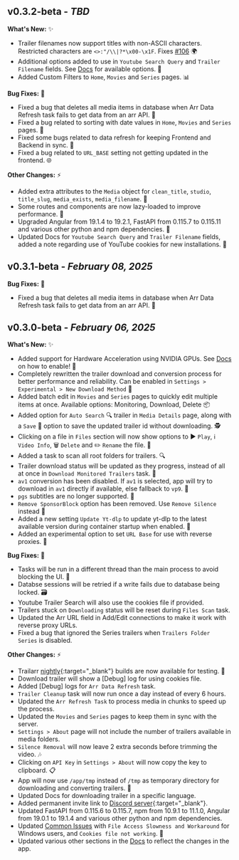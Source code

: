 ## **v0.3.2-beta** - _TBD_
**What's New:** ✨

- Trailer filenames now support titles with non-ASCII characters. Restricted characters are `<>:"/\\|?*\x00-\x1F`. Fixes [#106](https://github.com/nandyalu/trailarr/issues/106) 🌍
- Additional options added to use in `Youtube Search Query` and `Trailer Filename` fields. See [Docs](https://nandyalu.github.io/trailarr/setup/settings/#youtube-search-query) for available options. 📝
- Added Custom Filters to `Home`, `Movies` and `Series` pages. 📊


**Bug Fixes:** 🐛

- Fixed a bug that deletes all media items in database when Arr Data Refresh task fails to get data from an arr API. 🐍
- Fixed a bug related to sorting with date values in `Home`, `Movies` and `Series` pages. 📅
- Fixed some bugs related to data refresh for keeping Frontend and Backend in sync. 🔄
- Fixed a bug related to `URL_BASE` setting not getting updated in the frontend. 🌐

**Other Changes:** ⚡

- Added extra attributes to the `Media` object for `clean_title`, `studio`, `title_slug`, `media_exists`, `media_filename`. 📝
- Some routes and components are now lazy-loaded to improve performance. 🚀
- Upgraded Angular from 19.1.4 to 19.2.1, FastAPI from 0.115.7 to 0.115.11 and various other python and npm dependencies. 🔄
- Updated Docs for `Youtube Search Query` and `Trailer Filename` fields, added a note regarding use of YouTube cookies for new installations. 📝


## **v0.3.1-beta** - _February 08, 2025_
**Bug Fixes:** 🐛

- Fixed a bug that deletes all media items in database when Arr Data Refresh task fails to get data from an arr API. 🐍


## **v0.3.0-beta** - _February 06, 2025_
**What's New:** ✨

- Added support for Hardware Acceleration using NVIDIA GPUs. See [Docs](https://nandyalu.github.io/trailarr/install/hardware-acceleration/) on how to enable! 🚀
- Completely rewritten the trailer download and conversion process for better performance and reliability. Can be enabled in `Settings > Experimental > New Download Method` 🔄
- Added batch edit in `Movies` and `Series` pages to quickly edit multiple items at once. Available options: Monitoring, Download, Delete 📦
- Added option for `Auto Search` 🔍 trailer in `Media Details` page, along with a `Save` 💾 option to save the updated trailer id without downloading. 🕵️
- Clicking on a file in `Files` section will now show options to ▶️ `Play`, ℹ️ `Video Info`, 🗑️ `Delete` and ✏️ `Rename` the file. 📁
- Added a task to scan all root folders for trailers. 🔍
- Trailer download status will be updated as they progress, instead of all at once in `Download Monitored Trailers` task. 🔄
- `av1` conversion has been disabled. If `av1` is selected, app will try to download in `av1` directly if available, else fallback to `vp9`. 🚫
- `pgs` subtitles are no longer supported. 🚫
- `Remove SponsorBlock` option has been removed. Use `Remove Silence` instead 🚫
- Added a new setting `Update Yt-dlp` to update yt-dlp to the latest available version during container startup when enabled. 🔄
- Added an experimental option to set `URL Base` for use with reverse proxies. 🔄

**Bug Fixes:** 🐛

- Tasks will be run in a different thread than the main process to avoid blocking the UI. 🧵
- Databse sessions will be retried if a write fails due to database being locked. 🗃️
- Youtube Trailer Search will also use the cookies file if provided.
- Trailers stuck on `Downloading` status will be reset during `Files Scan` task.
- Updated the Arr URL field in Add/Edit connections to make it work with reverse proxy URLs.
- Fixed a bug that ignored the Series trailers when `Trailers Folder Series` is disabled.



**Other Changes:** ⚡

- Trailarr [nightly](https://hub.docker.com/r/nandyalu/trailarr/){:target="_blank"} builds are now available for testing. 🌙
- Download trailer will show a [Debug] log for using cookies file.
- Added [Debug] logs for `Arr Data Refresh` task.
- `Trailer Cleanup` task will now run once a day instead of every 6 hours.
- Updated the `Arr Refresh Task` to process media in chunks to speed up the process.
- Updated the `Movies` and `Series` pages to keep them in sync with the server.
- `Settings > About` page will not include the number of trailers available in media folders.
- `Silence Removal` will now leave 2 extra seconds before trimming the video. 🎶
- Clicking on `API Key` in `Settings > About` will now copy the key to clipboard. 📋
- App will now use `/app/tmp` instead of `/tmp` as temporary directory for downloading and converting trailers. 📂
- Updated Docs for downloading trailer in a specific language.
- Added permanent invite link to [Discord server](https://discord.gg/KKPr5kQEzQ){:target="_blank"}.
- Updated FastAPI from 0.115.6 to 0.115.7, npm from 10.9.1 to 11.1.0, Angular from 19.0.1 to 19.1.4 and various other python and npm dependencies.
- Updated [Common Issues](https://nandyalu.github.io/trailarr/help/common/) with `File Access Slowness and Workaround` for Windows users, and `Cookies file not working`. 🐢
- Updated various other sections in the [Docs](https://nandyalu.github.io/trailarr/) to reflect the changes in the app.